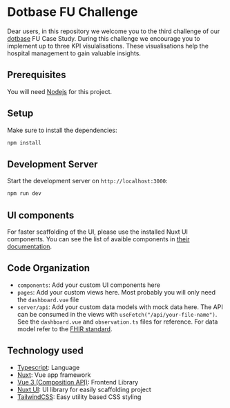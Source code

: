 # Dotbase FU Challenge

Dear users, in this repository we welcome you to the third challenge of our [dotbase](dotbase.org) FU Case Study. During this challenge we encourage you to implement up to three KPI visulalisations. These visualisations help the hospital management to gain valuable insights. 

## Prerequisites
You will need [Nodejs](https://nodejs.org/en) for this project.

## Setup

Make sure to install the dependencies:

```bash
npm install
```

## Development Server

Start the development server on `http://localhost:3000`:

```bash
npm run dev
```

## UI components
For faster scaffolding of the UI, please use the installed Nuxt UI components.
You can see the list of avaible components in [their documentation](https://ui.nuxt.com/getting-started).

## Code Organization
* `components`: Add your custom UI components here
* `pages`: Add your custom views here. Most probably you will only need the `dashboard.vue` file
* `server/api`: Add your custom data models with mock data here. The API can be consumed in the views with `useFetch("/api/your-file-name")`. See the `dashboard.vue` and `observation.ts` files for reference. For data model refer to the [FHIR standard](https://hl7.org/fhir/resourcelist.html).


## Technology used
* [Typescript](https://www.typescriptlang.org/): Language
* [Nuxt](https://nuxt.com/docs/getting-started/introduction): Vue app framework
* [Vue 3 (Composition API)](https://vuejs.org/guide/introduction.html): Frontend Library
* [Nuxt UI](https://ui.nuxt.com/getting-started): UI library for easily scaffolding project
* [TailwindCSS](https://tailwindcss.com/): Easy utility based CSS styling
